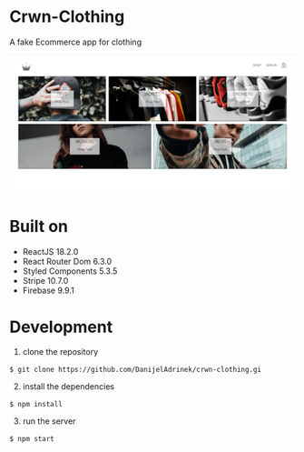 # Crwn-Clothing
A fake Ecommerce app for clothing

![home page](./src/assets/home-page.png "Crwn-Clothing home page")

# Built on
* ReactJS 18.2.0
* React Router Dom 6.3.0
* Styled Components 5.3.5
* Stripe 10.7.0
* Firebase 9.9.1

# Development
1. clone the repository
```
$ git clone https://github.com/DanijelAdrinek/crwn-clothing.gi
```

2. install the dependencies

```
$ npm install
```

3. run the server
```
$ npm start
```